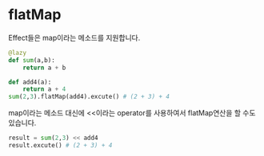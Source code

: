 # flatMap

Effect들은 map이라는 메소드를 지원합니다.

```python
@lazy
def sum(a,b):
    return a + b

def add4(a):
    return a + 4
sum(2,3).flatMap(add4).excute() # (2 + 3) + 4
```

map이라는 메소드 대신에 <<이라는 operator를 사용하여서 flatMap연산을 할 수도 있습니다.

```python
result = sum(2,3) << add4
result.excute() # (2 + 3) + 4
```
